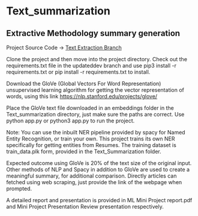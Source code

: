 # Text_summarization
## Extractive Methodology summary generation

Project Source Code -> [Text Extraction Branch](https://github.com/aditya172926/Text_summarization/tree/updateddev)

Clone the project and then move into the project directory.
Check out the requirements.txt file in the updateddev branch and use pip3 install -r requirements.txt or pip install -r requirements.txt to install.

Download the GloVe (Global Vectors For Word Representation) unsupervised learning algorithm for getting the vector representation of words, using this link
https://nlp.stanford.edu/projects/glove/

Place the GloVe text file downloaded in an embeddings folder in the Text_summarization directory, just make sure the paths are correct.
Use python app.py or python3 app.py to run the project.

Note:
You can use the inbuilt NER pipeline provided by spacy for Named Entity Recognition, or train your own. This project trains its own NER specifically for getting entities from Resumes. The training dataset is train_data.plk form, provided in the Text_Summarization folder.

Expected outcome using GloVe is 20% of the text size of the original input.
Other methods of NLP and Spacy in addition to GloVe are used to create a meaningful summary, for additional comparison. 
Directly articles can fetched using web scraping, just provide the link of the webpage when prompted.

A detailed report and presentation is provided in ML Mini Project report.pdf and Mini Project Presentation Review presentation respectively.
